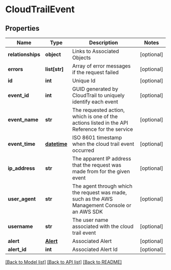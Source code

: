 # CloudTrailEvent

## Properties
Name | Type | Description | Notes
------------ | ------------- | ------------- | -------------
**relationships** | **object** | Links to Associated Objects | [optional] 
**errors** | **list[str]** | Array of error messages if the request failed | [optional] 
**id** | **int** | Unique Id | [optional] 
**event_id** | **int** | GUID generated by CloudTrail to uniquely identify each event | [optional] 
**event_name** | **str** | The requested action, which is one of the actions listed in the API Reference for the service | [optional] 
**event_time** | [**datetime**](DateTime.md) | ISO 8601 timestamp when the cloud trail event occurred | [optional] 
**ip_address** | **str** | The apparent IP address that the request was made from for the given event | [optional] 
**user_agent** | **str** | The agent through which the request was made, such as the AWS Management Console or an AWS SDK | [optional] 
**username** | **str** | The user name associated with the cloud trail event | [optional] 
**alert** | [**Alert**](Alert.md) | Associated Alert | [optional] 
**alert_id** | **int** | Associated Alert Id | [optional] 

[[Back to Model list]](../README.md#documentation-for-models) [[Back to API list]](../README.md#documentation-for-api-endpoints) [[Back to README]](../README.md)


